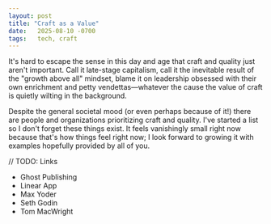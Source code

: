 ```yaml
---
layout: post
title: "Craft as a Value" 
date:   2025-08-10 -0700
tags:   tech, craft
---
```


It's hard to escape the sense in this day and age that craft and quality just aren't important. Call it late-stage capitalism, call it the inevitable result of the "growth above all" mindset, blame it on leadership obsessed with their own enrichment and petty vendettas&mdash;whatever the cause the value of craft is quietly wilting in the background.

Despite the general societal mood (or even perhaps because of it!) there are people and organizations prioritizing craft and quality. I've started a list so I don't forget these things exist. It feels vanishingly small right now because that's how things feel right now; I look forward to growing it with examples hopefully provided by all of you.

// TODO: Links
- Ghost Publishing
- Linear App
- Max Yoder
- Seth Godin
- Tom MacWright


